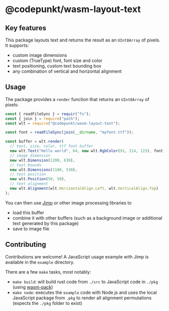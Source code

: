 # @codepunkt/wasm-layout-text

## Key features

This package layouts text and returns the result as an `UInt8Array` of pixels. It supports:

- custom image dimensions
- custom (TrueType) font, font size and color
- text positioning, custom text bounding box
- any combination of vertical and horizontal alignment

## Usage

The package provides a `render` function that returns an `UInt8Array` of pixels:

```js
const { readFileSync } = requir("fs");
const { join } = require("path");
const wlt = require("@codepunkt/wasm-layout-text");

const font = readFileSync(join(__dirname, "myfont.ttf"));

const buffer = wlt.render(
  // text, size, color, ttf font buffer
  new wlt.Text("Hello world", 64, new wlt.RgbColor(91, 214, 123), font),
  // image dimension
  new wlt.Dimension(1200, 630),
  // text bounds
  new wlt.Dimensions(1100, 530),
  // text position
  new wlt.Position(50, 50),
  // text alignment
  new wlt.Alignment(wlt.HorizontalAlign.Left, wlt.VerticalAlign.Top)
);
```

You can then use [Jimp](https://github.com/oliver-moran/jimp) or other image processing libraries to

- load this buffer
- combine it with other buffers (such as a background image or additional text generated by this package)
- save to image file

## Contributing

Contributions are welcome! A JavaScript usage example with Jimp is available in the `example` directory.

There are a few `make` tasks, most notably:

- `make build`: will build rust code from `./src` to JavaScript code in `./pkg` (using [wasm-pack](https://github.com/rustwasm/wasm-pack))
- `make node`: executes the `example` code with Node.js and uses the local JavaScript package from `.pkg` to render all alignment permutations (expects the `./pkg` folder to exist)
